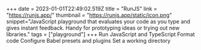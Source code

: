 +++
date = 2023-01-01T22:49:02.519Z
title = "RunJS"
link = "https://runjs.app/"
thumbnail = "https://runjs.app/static/icon.png"
snippet="JavaScript playground that evaluates your code as you type and gives instant feedback. Handy for prototyping ideas or trying out new libraries."
tags = ["playground"]
+++
Run JavaScript and TypeScript
Format code
Configure Babel presets and plugins
Set a working directory
